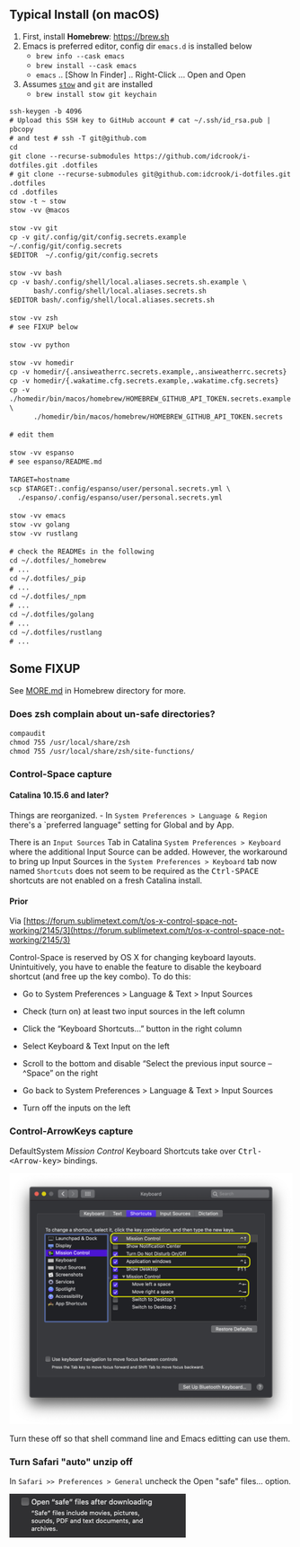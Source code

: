 Typical Install (on macOS)
--------------------------

1.	First, install **Homebrew**: https://brew.sh 
2.	Emacs is preferred editor, config dir `emacs.d` is installed below
	-	`brew info --cask emacs`
	-	`brew install --cask emacs`
	-	`emacs` .. [Show In Finder] .. Right-Click ... Open and Open
3.	Assumes [`stow`](stow/README.md#install-gnu-stow) and `git` are installed
	-	`brew install stow git keychain`

```shell
ssh-keygen -b 4096
# Upload this SSH key to GitHub account # cat ~/.ssh/id_rsa.pub | pbcopy
# and test # ssh -T git@github.com
cd
git clone --recurse-submodules https://github.com/idcrook/i-dotfiles.git .dotfiles
# git clone --recurse-submodules git@github.com:idcrook/i-dotfiles.git .dotfiles
cd .dotfiles
stow -t ~ stow
stow -vv @macos

stow -vv git
cp -v git/.config/git/config.secrets.example ~/.config/git/config.secrets
$EDITOR  ~/.config/git/config.secrets

stow -vv bash
cp -v bash/.config/shell/local.aliases.secrets.sh.example \
      bash/.config/shell/local.aliases.secrets.sh
$EDITOR bash/.config/shell/local.aliases.secrets.sh

stow -vv zsh
# see FIXUP below 

stow -vv python

stow -vv homedir
cp -v homedir/{.ansiweatherrc.secrets.example,.ansiweatherrc.secrets}
cp -v homedir/{.wakatime.cfg.secrets.example,.wakatime.cfg.secrets}
cp -v ./homedir/bin/macos/homebrew/HOMEBREW_GITHUB_API_TOKEN.secrets.example \
      ./homedir/bin/macos/homebrew/HOMEBREW_GITHUB_API_TOKEN.secrets

# edit them

stow -vv espanso
# see espanso/README.md

TARGET=hostname
scp $TARGET:.config/espanso/user/personal.secrets.yml \
  ./espanso/.config/espanso/user/personal.secrets.yml

stow -vv emacs
stow -vv golang
stow -vv rustlang

# check the READMEs in the following
cd ~/.dotfiles/_homebrew
# ...
cd ~/.dotfiles/_pip
# ...
cd ~/.dotfiles/_npm
# ...
cd ~/.dotfiles/golang
# ...
cd ~/.dotfiles/rustlang
# ...
```

Some FIXUP
----------

See [MORE.md](../_homebrew/MORE.md) in Homebrew directory for more.

### Does zsh complain about un-safe directories?

```shell
compaudit
chmod 755 /usr/local/share/zsh
chmod 755 /usr/local/share/zsh/site-functions/
```

### Control-Space capture

#### Catalina 10.15.6 and later?

Things are reorganized. - In `System Preferences > Language & Region` there's a `preferred language" setting for Global and by App.

There is an `Input Sources` Tab in Catalina `System Preferences > Keyboard` where the additional Input Source can be added. However, the workaround to bring up Input Sources in the `System Preferences > Keyboard` tab now named `Shortcuts` does not seem to be required as the <kbd>Ctrl-SPACE</kbd> shortcuts are not enabled on a fresh Catalina install.


#### Prior

Via [https://forum.sublimetext.com/t/os-x-control-space-not-working/2145/3](https://forum.sublimetext.com/t/os-x-control-space-not-working/2145/3)

Control-Space is reserved by OS X for changing keyboard layouts. Unintuitively, you have to enable the feature to disable the keyboard shortcut (and free up the key combo). To do this:

-	Go to System Preferences > Language & Text > Input Sources

-	Check (turn on) at least two input sources in the left column

-	Click the “Keyboard Shortcuts…” button in the right column

-	Select Keyboard & Text Input on the left

-	Scroll to the bottom and disable “Select the previous input source – ^Space” on the right

-	Go back to System Preferences > Language & Text > Input Sources

-	Turn off the inputs on the left

### Control-ArrowKeys capture

DefaultSystem *Mission Control* Keyboard Shortcuts take over <kbd>Ctrl-<Arrow-key\></kbd> bindings.

![Default ShortCuts Control-Arrows](KeybdPrefs_ShortCuts_ControlArrows.png)

Turn these off so that shell command line and Emacs editting can use them.


### Turn Safari "auto" unzip off

In `Safari >> Preferences > General` uncheck the Open "safe" files... option.

![Safari Safe files](Safari_safe_files.png)
